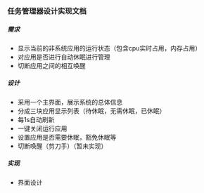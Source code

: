 ### 任务管理器设计实现文档

##### 需求
  - 显示当前的非系统应用的运行状态（包含cpu实时占用，内存占用）
  - 对应用是否进行自动休眠进行管理
  - 切断应用之间的相互唤醒
  
##### 设计
   - 采用一个主界面，展示系统的总体信息
   - 分成三块应用显示列表（待休眠，无需休眠，已休眠）
   - 每1s自动刷新
   - 一键关闭运行应用
   - 设置应用是否需要休眠，豁免休眠等
   - 切断唤醒（剪刀手）（暂未实现）
   
##### 实现
   - 界面设计
